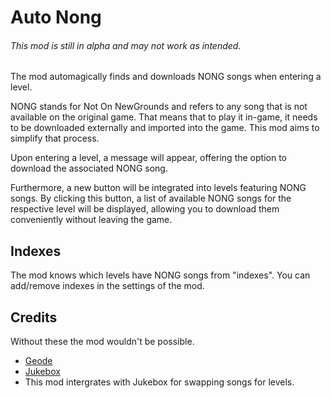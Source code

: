 # Auto Nong
###### <cr> This mod is still in alpha and may not work as intended. </c>

The mod automagically finds and downloads NONG songs when entering a level.  

NONG stands for Not On NewGrounds and refers to any song that is not available on the original game. That means that to play it in-game, it needs to be downloaded externally and imported into the game. This mod aims to simplify that process.

Upon entering a level, a message will appear, offering the option to download the associated NONG song.

Furthermore, a new button will be integrated into levels featuring NONG songs. By clicking this button, a list of available NONG songs for the respective level will be displayed, allowing you to download them conveniently without leaving the game.


## Indexes
The mod knows which levels have NONG songs from "indexes".
You can add/remove indexes in the settings of the mod.

## Credits
Without these the mod wouldn't be possible.

- [Geode](https://github.com/geode-sdk/geode)
- [Jukebox](https://github.com/Fleeym/jukebox)
- This mod intergrates with Jukebox for swapping songs for levels.

